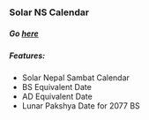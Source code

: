 ### Solar NS Calendar
##### Go [here](https://brihat-rb.github.io/solarnscalendar/solarnscalendar.html)  

##### Features:
 - Solar Nepal Sambat Calendar
 - BS Equivalent Date
 - AD Equivalent Date
 - Lunar Pakshya Date for 2077 BS
